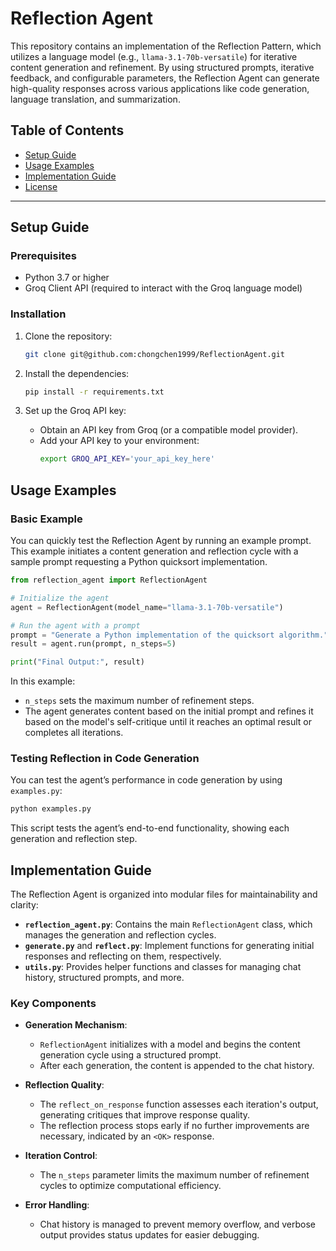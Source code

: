 # Reflection Agent

This repository contains an implementation of the Reflection Pattern, which utilizes a language model (e.g., `llama-3.1-70b-versatile`) for iterative content generation and refinement. By using structured prompts, iterative feedback, and configurable parameters, the Reflection Agent can generate high-quality responses across various applications like code generation, language translation, and summarization.

## Table of Contents

- [Setup Guide](#setup-guide)
- [Usage Examples](#usage-examples)
- [Implementation Guide](#implementation-guide)
- [License](#license)

---

## Setup Guide

### Prerequisites
- Python 3.7 or higher
- Groq Client API (required to interact with the Groq language model)

### Installation

1. Clone the repository:
   ```bash
   git clone git@github.com:chongchen1999/ReflectionAgent.git
   ```

2. Install the dependencies:
   ```bash
   pip install -r requirements.txt
   ```

3. Set up the Groq API key:
   - Obtain an API key from Groq (or a compatible model provider).
   - Add your API key to your environment:
     ```bash
     export GROQ_API_KEY='your_api_key_here'
     ```

## Usage Examples

### Basic Example

You can quickly test the Reflection Agent by running an example prompt. This example initiates a content generation and reflection cycle with a sample prompt requesting a Python quicksort implementation.

```python
from reflection_agent import ReflectionAgent

# Initialize the agent
agent = ReflectionAgent(model_name="llama-3.1-70b-versatile")

# Run the agent with a prompt
prompt = "Generate a Python implementation of the quicksort algorithm."
result = agent.run(prompt, n_steps=5)

print("Final Output:", result)
```

In this example:
- `n_steps` sets the maximum number of refinement steps.
- The agent generates content based on the initial prompt and refines it based on the model's self-critique until it reaches an optimal result or completes all iterations.

### Testing Reflection in Code Generation

You can test the agent’s performance in code generation by using `examples.py`:
```bash
python examples.py
```
This script tests the agent’s end-to-end functionality, showing each generation and reflection step.

## Implementation Guide

The Reflection Agent is organized into modular files for maintainability and clarity:

- **`reflection_agent.py`**: Contains the main `ReflectionAgent` class, which manages the generation and reflection cycles.
- **`generate.py`** and **`reflect.py`**: Implement functions for generating initial responses and reflecting on them, respectively.
- **`utils.py`**: Provides helper functions and classes for managing chat history, structured prompts, and more.

### Key Components

- **Generation Mechanism**:
  - `ReflectionAgent` initializes with a model and begins the content generation cycle using a structured prompt.
  - After each generation, the content is appended to the chat history.

- **Reflection Quality**:
  - The `reflect_on_response` function assesses each iteration's output, generating critiques that improve response quality.
  - The reflection process stops early if no further improvements are necessary, indicated by an `<OK>` response.

- **Iteration Control**:
  - The `n_steps` parameter limits the maximum number of refinement cycles to optimize computational efficiency.

- **Error Handling**:
  - Chat history is managed to prevent memory overflow, and verbose output provides status updates for easier debugging.
